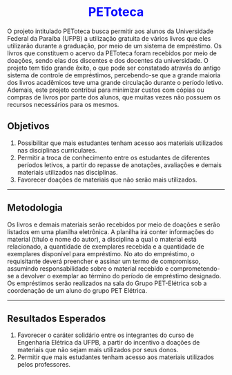 <h1 Align='center'>
  <font color='blue'>
      PEToteca 
  </font>
</h1>

O projeto intitulado PEToteca busca permitir aos alunos da Universidade Federal da Paraíba (UFPB) a utilização gratuita de vários livros que eles utilizarão durante a graduação, por meio de um sistema de empréstimo. Os livros que constituem o acervo da PEToteca foram recebidos por meio de doações, sendo elas dos discentes e dos docentes da universidade. O projeto tem tido grande êxito, o que pode ser constatado através do antigo sistema de controle de empréstimos, percebendo-se que a grande maioria dos livros acadêmicos teve uma grande circulação durante o período letivo. Ademais, este projeto contribui para minimizar custos com cópias ou compras de livros por parte dos alunos, que muitas vezes não possuem os recursos necessários para os mesmos. 

## Objetivos
1. Possibilitar que mais estudantes tenham acesso aos materiais utilizados nas disciplinas curriculares. 
2. Permitir a troca de conhecimento entre os estudantes de diferentes períodos letivos, a partir do repasse de anotações, avaliações e demais materiais utilizados nas disciplinas.
3. Favorecer doações de materiais que não serão mais utilizados.
___
## Metodologia
Os livros e demais materiais serão recebidos por meio de doações e serão listados em uma planilha eletrônica. A planilha irá conter informações do material (título e nome do autor), a disciplina a qual o material está relacionado, a quantidade de exemplares recebida e a quantidade de exemplares disponível para empréstimo. No ato do empréstimo, o requisitante deverá preencher e assinar um termo de compromisso, assumindo responsabilidade sobre o material recebido e comprometendo-se a devolver o exemplar ao término do período de empréstimo designado. Os empréstimos serão realizados na sala do Grupo PET-Elétrica sob a coordenação de um aluno do grupo PET Elétrica.
___
## Resultados Esperados
1. Favorecer o caráter solidário entre os integrantes do curso de Engenharia Elétrica da UFPB, a partir do incentivo a doações de materiais que não sejam mais utilizados por seus donos.
2. Permitir que mais estudantes tenham acesso aos materiais utilizados pelos professores. 